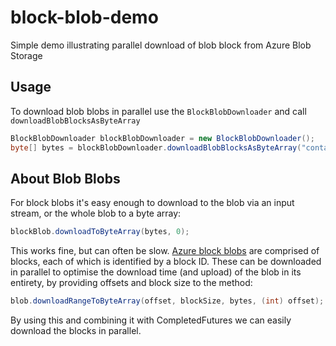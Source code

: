 # block-blob-demo

Simple demo illustrating parallel download of blob block from Azure Blob Storage

## Usage

To download blob blobs in parallel use the `BlockBlobDownloader` and call `downloadBlobBlocksAsByteArray`

```java
BlockBlobDownloader blockBlobDownloader = new BlockBlobDownloader();
byte[] bytes = blockBlobDownloader.downloadBlobBlocksAsByteArray("containerName", "blobName");
```
## About Blob Blobs

For block blobs it's easy enough to download to the blob via an input stream, or the whole blob to a byte array:

```java
blockBlob.downloadToByteArray(bytes, 0);
```

This works fine, but can often be slow. [Azure block blobs](https://docs.microsoft.com/en-us/rest/api/storageservices/understanding-block-blobs--append-blobs--and-page-blobs)  are comprised of blocks, each of which is identified by a block ID. These can be downloaded in parallel to optimise the download time (and upload) of the blob in its entirety, by providing offsets and block size to the method:

```java
blob.downloadRangeToByteArray(offset, blockSize, bytes, (int) offset);
```

By using this and combining it with CompletedFutures we can easily download the blocks in parallel.
